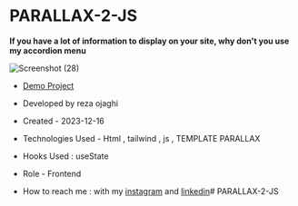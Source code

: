 # PARALLAX-2-JS
**If you have a lot of information to display on your site, why don't you use my accordion menu**

![Screenshot (28)](https://github.com/REZA-OJAGHI-DRO/PARALLAX-2-JS/assets/145910720/1fb59b39-a759-40d6-996d-40a06f4698e4)

- [Demo Project](https://reza-ojaghi-dro.github.io/PARALLAX-2-JS/)
 
- Developed by reza ojaghi

- Created - 2023-12-16

- Technologies Used - Html , tailwind , js , TEMPLATE PARALLAX

- Hooks Used : useState 

- Role - Frontend

- How to reach me : with my [instagram](https://www.instagram.com/reza-ojaghi-dro) and [linkedin](https://www.linkedin.com/in/reza-ojaghi-428748280/)# PARALLAX-2-JS
